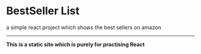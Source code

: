 # BestSeller List

a simple react project which shows the best sellers on amazon


___
**This is a static site which is purely for practising React**